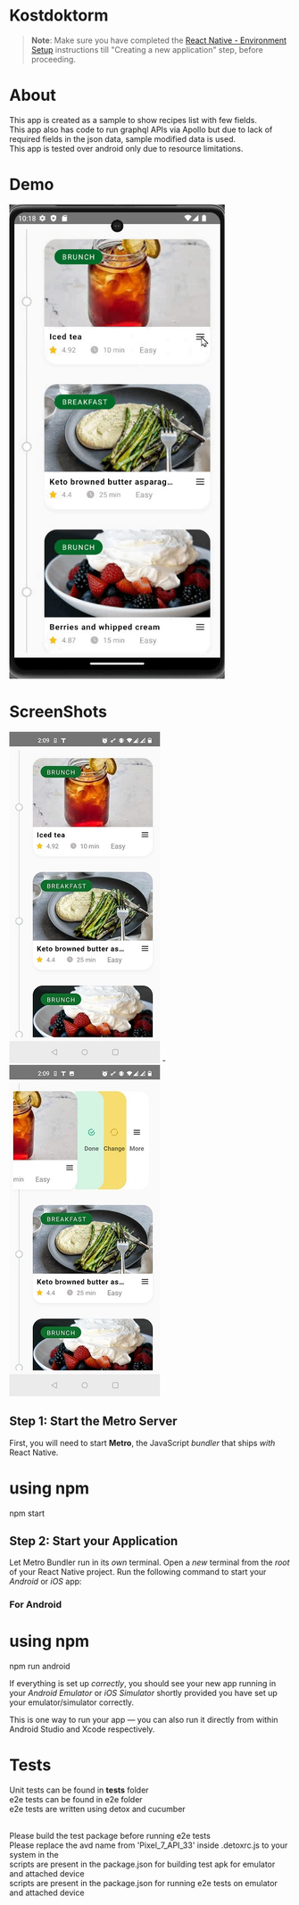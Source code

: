 # Kostdoktorm

> **Note**: Make sure you have completed the [React Native - Environment Setup](https://reactnative.dev/docs/environment-setup) instructions till "Creating a new application" step, before proceeding.

# About

This app is created as a sample to show recipes list with few fields.<br>
This app also has code to run graphql APIs via Apollo but due to lack of required fields in the json data, sample modified data is used.<br>
This app is tested over android only due to resource limitations.<br>

# Demo

![demo gif](screenshots/demo.gif)

# ScreenShots

![Cards List](screenshots/ss2.jpg) - ![Swiped Card](screenshots/ss1.jpg)

## Step 1: Start the Metro Server

First, you will need to start **Metro**, the JavaScript _bundler_ that ships _with_ React Native.

# using npm

npm start

## Step 2: Start your Application

Let Metro Bundler run in its _own_ terminal. Open a _new_ terminal from the _root_ of your React Native project. Run the following command to start your _Android_ or _iOS_ app:

### For Android

# using npm

npm run android

If everything is set up _correctly_, you should see your new app running in your _Android Emulator_ or _iOS Simulator_ shortly provided you have set up your emulator/simulator correctly.

This is one way to run your app — you can also run it directly from within Android Studio and Xcode respectively.

# Tests

Unit tests can be found in **tests** folder<br>
e2e tests can be found in e2e folder<br>
e2e tests are written using detox and cucumber<br><br>

Please build the test package before running e2e tests<br>
Please replace the avd name from 'Pixel_7_API_33' inside .detoxrc.js to your system in the<br>
scripts are present in the package.json for building test apk for emulator and attached device<br>
scripts are present in the package.json for running e2e tests on emulator and attached device<br>
